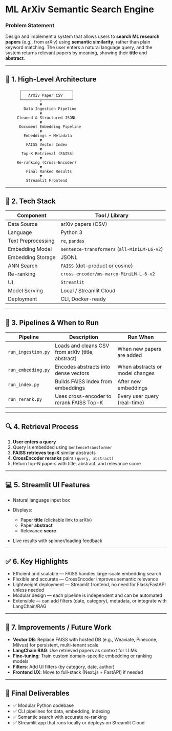 # **ML ArXiv Semantic Search Engine**

### Problem Statement

Design and implement a system that allows users to **search ML research papers** (e.g., from arXiv) using **semantic similarity**, rather than plain keyword matching. The user enters a natural language query, and the system returns relevant papers by meaning, showing their **title** and **abstract**.

---

## 🧱 1. High-Level Architecture

```
      ┌──────────────────────┐
      │   ArXiv Paper CSV    │
      └────────┬─────────────┘
               ▼
        Data Ingestion Pipeline
               ▼
     Cleaned & Structured JSONL
               ▼
      Document Embedding Pipeline
               ▼
        Embeddings + Metadata
               ▼
         FAISS Vector Index
               ▼
       Top-K Retrieval (FAISS)
               ▼
     Re-ranking (Cross-Encoder)
               ▼
         Final Ranked Results
               ▼
         Streamlit Frontend
```

---

## 🔧 2. Tech Stack

| Component          | Tool / Library                               |
| ------------------ | -------------------------------------------- |
| Data Source        | arXiv papers (CSV)                           |
| Language           | Python 3                                     |
| Text Preprocessing | `re`, `pandas`                               |
| Embedding Model    | `sentence-transformers` (`all-MiniLM-L6-v2`) |
| Embedding Storage  | JSONL                                        |
| ANN Search         | `FAISS` (dot-product or cosine)              |
| Re-ranking         | `cross-encoder/ms-marco-MiniLM-L-6-v2`       |
| UI                 | `Streamlit`                                  |
| Model Serving      | Local / Streamlit Cloud                      |
| Deployment         | CLI, Docker-ready                            |

---

## 🔄 3. Pipelines & When to Run

| Pipeline           | Description                                       | Run When                        |
| ------------------ | ------------------------------------------------- | ------------------------------- |
| `run_ingestion.py` | Loads and cleans CSV from arXiv (title, abstract) | When new papers are added       |
| `run_embedding.py` | Encodes abstracts into dense vectors              | When abstracts or model changes |
| `run_index.py`     | Builds FAISS index from embeddings                | After new embeddings            |
| `run_rerank.py`    | Uses cross-encoder to rerank FAISS Top-K          | Every user query (real-time)    |

---

## 🔍 4. Retrieval Process

1. **User enters a query**
2. Query is embedded using `SentenceTransformer`
3. **FAISS retrieves top-K** similar abstracts
4. **CrossEncoder reranks** pairs `(query, abstract)`
5. Return top-N papers with title, abstract, and relevance score

---

## 💻 5. Streamlit UI Features

* Natural language input box
* Displays:

  * Paper **title** (clickable link to arXiv)
  * Paper **abstract**
  * Relevance **score**
* Live results with spinner/loading feedback

---

## ✅ 6. Key Highlights

* Efficient and scalable — FAISS handles large-scale embedding search
* Flexible and accurate — CrossEncoder improves semantic relevance
* Lightweight deployment — Streamlit frontend, no need for Flask/FastAPI unless needed
* Modular design — each pipeline is independent and can be automated
* Extensible — can add filters (date, category), metadata, or integrate with LangChain/RAG

---

## 🧠 7. Improvements / Future Work

* **Vector DB**: Replace FAISS with hosted DB (e.g., Weaviate, Pinecone, Milvus) for persistent, multi-tenant scale
* **LangChain RAG**: Use retrieved papers as context for LLMs
* **Fine-tuning**: Train custom domain-specific embedding or ranking models
* **Filters**: Add UI filters (by category, date, author)
* **Frontend UX**: Move to full-stack (Next.js + FastAPI) if needed

---

## 🎯 Final Deliverables

* ✅ Modular Python codebase
* ✅ CLI pipelines for data, embedding, indexing
* ✅ Semantic search with accurate re-ranking
* ✅ Streamlit app that runs locally or deploys on Streamlit Cloud
